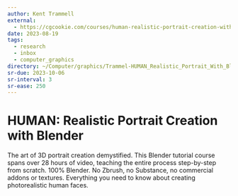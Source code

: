 ```yaml
---
author: Kent Trammell
external:
  - https://cgcookie.com/courses/human-realistic-portrait-creation-with-blender
date: 2023-08-19
tags:
  - research
  - inbox
  - computer_graphics
directory: ~/Computer/graphics/Trammel-HUMAN_Realistic_Portrait_With_Blender/
sr-due: 2023-10-06
sr-interval: 3
sr-ease: 250
---
```


# HUMAN: Realistic Portrait Creation with Blender

The art of 3D portrait creation demystified. This Blender tutorial course
spans over 28 hours of video, teaching the entire process step-by-step from
scratch. 100% Blender. No Zbrush, no Substance, no commercial addons or
textures. Everything you need to know about creating photorealistic human
faces.

